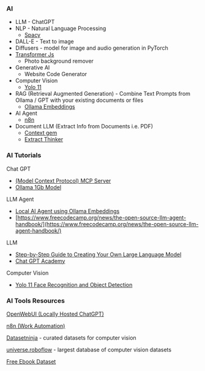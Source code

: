 ### AI
* LLM - ChatGPT
* NLP - Natural Language Processing
  * [Spacy](https://spacy.io/)
* DALL-E - Text to image
* Diffusers - model for image and audio generation in PyTorch
* [Transformer Js](https://huggingface.co/Xenova)
  * Photo background remover
* Generative AI
  * Website Code Generator
* Computer Vision
  * [Yolo 11](https://www.youtube.com/playlist?list=PLkz_y24mlSJad5ywmU2gy81LrsX5iNZXG)
* RAG (Retrieval Augmented Generation) - Combine Text Prompts from Ollama / GPT with your existing documents or files
  * [Ollama Embeddings](https://ollama.com/search?c=embedding)
* AI Agent
  * [n8n](https://n8n.io/pricing/)
* Document LLM (Extract Info from Documents i.e. PDF)
  * [Context gem](https://github.com/shcherbak-ai/contextgem)
  * [Extract Thinker](https://github.com/enoch3712/ExtractThinker)

### AI Tutorials
Chat GPT
* [(Model Context Protocol) MCP Server](https://modelcontextprotocol.io/introduction)
* [Ollama 1Gb Model](https://ollama.com/library/deepseek-r1:1.5b)

LLM Agent
* [Local AI Agent using Ollama Embeddings](https://www.youtube.com/watch?v=E4l91XKQSgw)
* [https://www.freecodecamp.org/news/the-open-source-llm-agent-handbook/](https://www.freecodecamp.org/news/the-open-source-llm-agent-handbook/)

LLM
* [Step-by-Step Guide to Creating Your Own Large Language Model](https://medium.com/sciforce/step-by-step-guide-to-your-own-large-language-model-2b3fed6422d0)
* [Chat GPT Academy](https://academy.openai.com/home/videos/advanced-prompt-engineering-2025-02-13)

Computer Vision
* [Yolo 11 Face Recognition and Object Detection](https://www.youtube.com/watch?v=hvnLd8pj5bM&list=PLkz_y24mlSJad5ywmU2gy81LrsX5iNZXG)

### AI Tools Resources

[OpenWebUI (Locally Hosted ChatGPT)](https://docs.openwebui.com/tutorials/deployment/)

[n8n (Work Automation)](https://github.com/n8n-io)

[Datasetninja](https://datasetninja.com/) - curated datasets for computer vision

[universe.roboflow](https://universe.roboflow.com/) - largest database of computer vision datasets

[Free Ebook Dataset](https://gutenberg.org/)
